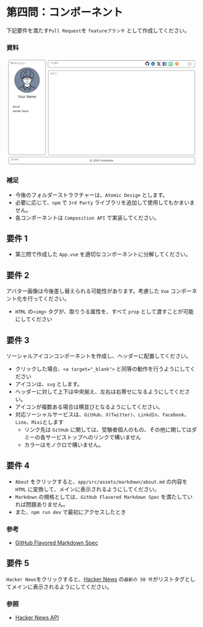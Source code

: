 # 第四問：コンポーネント

下記要件を満たす`Pull Request`を `featureブランチ` として作成してください。

### 資料

![サンプル](./images/example.png)

### 補足

- 今後のフォルダーストラクチャーは、`Atomic Design` とします。
- 必要に応じて、`npm` で `3rd Party` ライブラリを追加して使用してもかまいません。
- 各コンポーネントは `Composition API` で実装してください。

## 要件 1

- 第三問で作成した `App.vue` を適切なコンポーネントに分解してください。

## 要件 2

アバター画像は今後差し替えられる可能性があります。考慮した `Vue` コンポーネント化を行ってください。

- `HTML` の`<img>` タグが、取りうる属性を、すべて `prop` として渡すことが可能にしてください

## 要件 3

ソーシャルアイコンコンポーネントを作成し、ヘッダーに配置してください。

- クリックした場合、`<a target="_blank">` と同等の動作を行うようにしてください
- アイコンは、`svg` とします。
- ヘッダーに対して上下は中央揃え、左右は右寄せになるようにしてください。
- アイコンが複数ある場合は横並びとなるようにしてください。
- 対応ソーシャルサービスは、`GitHub`、`X(Twitter)`、`LinkdIn`、`Facebook`、`Line`、`Mixi`とします
  - リンク先は `GitHub` に関しては、受験者個人のもの、その他に関してはダミーの各サービストップへのリンクで構いません
  - カラーはモノクロで構いません。

## 要件 4

- `About` をクリックすると、`app/src/assets/markdown/about.md` の内容を `HTML` に変換して、メインに表示されるようにしてください。
- `Markdown` の規格としては、`GitHub Flavored Markdown Spec` を満たしていれば問題ありません。
- また、`npm run dev` で最初にアクセスしたとき

### 参考

- [GitHub Flavored Markdown Spec](https://github.github.com/gfm/)

## 要件 5

`Hacker News`をクリックすると、[Hacker News](https://news.ycombinator.com/) の`最新の 50 件`がリストタグとしてメインに表示されるようにしてください。

### 参照

- [Hacker News API](https://github.com/HackerNews/API)
